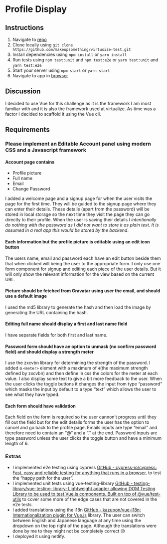 # Profile Display

## Instructions

1. Navigate to [repo](https://github.com/makeupsomething/virtusize-test)
2. Clone locally using
   `git clone https://github.com/makeupsomething/virtusize-test.git`
3. Install dependencies using `npm install` or `yarn install`
4. Run tests using `npm test:unit` and `npm test:e2e` or `yarn test:unit` and `yarn test:e2e`
5. Start your server using `npm start` or `yarn start`
6. Navigate to app in [browser](http://localhost:8080)

## Discussion

I decided to use Vue for this challenge as it is the framework I am most familiar with and it is also the framework used at virtualize.
As time was a factor I decided to scaffold it using the Vue cli.

## Requirements

### Please implement an Editable Account panel using modern CSS and a Javascript framework

#### Account page contains

- Profile picture
- Full name
- Email
- Change Password

I added a welcome page and a signup page  for when the user visits the page for the first time. They will be guided to the signup page where they can enter their details. These details (apart from the password) will be stored in local storage so the next time they visit the page they can go directly to their profile. When the user is saving their details *I intentionally do nothing with the password as I did not want to store it as plain text. It is assumed in a real app this would be stored by the backend*.

#### Each information but the profile picture is editable using an edit icon button

The users name, email and password each have an edit button beside them that when clicked will being the user to the appropriate form. I only use one form component for signup and editing each piece of the user details. But it will only show the relevant information for the view based on the current URL.

#### Picture should be fetched from Gravatar using user the email, and should use a default image

I used the md5 library  to generate the hash and then load the image by generating the URL containing the hash.

#### Editing full name should display a first and last name field

I have separate fields for both first and last name.

#### Password form should have an option to unmask (no confirm password field) and should display a strength meter

I use the zxcvbn  library for determining the strength of the password. I added a `<meter>` element with a maximum of `4`(the maximum strength defined by zxcvbn) and then define in css the colors for the meter at each value. I also display some text to give a bit more feedback to the user. When the user clicks the toggle buttons it changes the input from type “password” which masks the input by default to a type “text” which allows the user to see what they have typed.

#### Each form should have validation

Each field on the form is required so the user cannon’t progress until they fill out the field but for the edit  details forms the user has the option to cancel and go back to the profile page.  Emails inputs are type “email” and therefore need to contain an “@“ and a “.” at the end.  Password inputs are type password unless the user clicks the toggle button and have a minimum length of 6.

### Extras

- I implemented e2e testing using cypress [GitHub - cypress-io/cypress: Fast, easy and reliable testing for anything that runs in a browser.](https://github.com/cypress-io/cypress) to test the “happy path for the user”.
- I implemented unit tests using vue-testing-library [GitHub - testing-library/vue-testing-library: Lightweight adapter allowing DOM Testing Library to be used to test Vue.js components. Built on top of @vue/test-utils](https://github.com/testing-library/vue-testing-library) to cover some more of the edge cases that are not covered in the e2e tests.
- I added translations using the i18n [GitHub - kazupon/vue-i18n: Internationalization plugin for Vue.js](https://github.com/kazupon/vue-i18n) library. The user can switch between English and Japanese language at any time using the dropdown on the top right of the page. Although the translations were done by me to they might not be completely correct 😥
- I deployed it using netlify.

